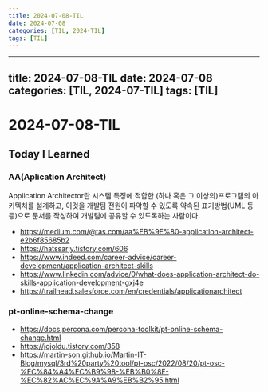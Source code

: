 ```yaml
---
title: 2024-07-08-TIL
date: 2024-07-08
categories: [TIL, 2024-TIL]
tags: [TIL]
---
```


---
title: 2024-07-08-TIL
date: 2024-07-08
categories: [TIL, 2024-07-TIL]
tags: [TIL]
---

# 2024-07-08-TIL

## Today I Learned

### AA(Aplication Architect)

Application Architector란 시스템 특징에 적합한 (하나 혹은 그 이상의)프로그램의 아키텍처를 설계하고, 이것을 개발팀 전원이 파악할 수 있도록 약속된 표기방법(UML 등등)으로 문서를 작성하여 개발팀에 공유할 수 있도록하는 사람이다.

- https://medium.com/@tas.com/aa%EB%9E%80-application-architect-e2b6f85685b2
- https://hatssarjy.tistory.com/606
- https://www.indeed.com/career-advice/career-development/application-architect-skills
- https://www.linkedin.com/advice/0/what-does-application-architect-do-skills-application-development-gxj4e
- https://trailhead.salesforce.com/en/credentials/applicationarchitect

### pt-online-schema-change

- https://docs.percona.com/percona-toolkit/pt-online-schema-change.html
- https://jojoldu.tistory.com/358
- https://martin-son.github.io/Martin-IT-Blog/mysql/3rd%20party%20tool/pt-osc/2022/08/20/pt-osc-%EC%84%A4%EC%B9%98-%EB%B0%8F-%EC%82%AC%EC%9A%A9%EB%B2%95.html